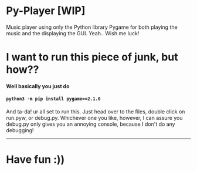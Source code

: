# Py-Player [WIP]
Music player using only the Python library Pygame for both playing the music and the displaying the GUI. Yeah.. Wish me luck!

# I want to run this piece of junk, but how??
#### Well basically you just do
#### `python3 -m pip install pygame==2.1.0`

And ta-da! ur all set to run this. Just head over to the files, double click on run.pyw, or debug.py. Whichever one you like, however, I can assure you debug.py only gives you an annoying console, because I don't do any debugging!

___
# Have fun :))
